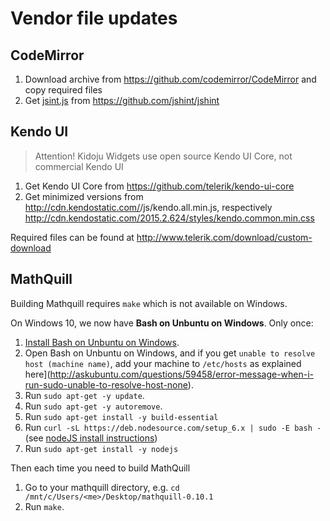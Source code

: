 # Vendor file updates

## CodeMirror

1. Download archive from https://github.com/codemirror/CodeMirror and copy required files
2. Get [jsint.js](https://raw.githubusercontent.com/jshint/jshint/master/dist/jshint.js) from https://github.com/jshint/jshint

## Kendo UI

> Attention! Kidoju Widgets use open source Kendo UI Core, not commercial Kendo UI

1. Get Kendo UI Core from https://github.com/telerik/kendo-ui-core
2. Get minimized versions from http://cdn.kendostatic.com/<version>/js/kendo.all.min.js, respectively http://cdn.kendostatic.com/2015.2.624/styles/kendo.common.min.css

Required files can be found at http://www.telerik.com/download/custom-download

## MathQuill

Building Mathquill requires ```make``` which is not available on Windows.

On Windows 10, we now have **Bash on Unbuntu on Windows**. Only once:

1. [Install Bash on Unbuntu on Windows](https://msdn.microsoft.com/en-gb/commandline/wsl/install_guide).
2. Open Bash on Unbuntu on Windows, and if you get ```unable to resolve host (machine name)```, add your machine to ```/etc/hosts``` as explained here](http://askubuntu.com/questions/59458/error-message-when-i-run-sudo-unable-to-resolve-host-none).
3. Run ```sudo apt-get -y update```.
4. Run ```sudo apt-get -y autoremove```.
5. Run ```sudo apt-get install -y build-essential```
6. Run ```curl -sL https://deb.nodesource.com/setup_6.x | sudo -E bash -``` (see [nodeJS install instructions](https://nodejs.org/en/download/package-manager/#debian-and-ubuntu-based-linux-distributions))
7. Run ```sudo apt-get install -y nodejs```

Then each time you need to build MathQuill

1. Go to your mathquill directory, e.g. ```cd /mnt/c/Users/<me>/Desktop/mathquill-0.10.1```
2. Run ```make```.
